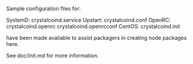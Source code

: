 Sample configuration files for:

SystemD: crystalcoind.service
Upstart: crystalcoind.conf
OpenRC:  crystalcoind.openrc
         crystalcoind.openrcconf
CentOS:  crystalcoind.init

have been made available to assist packagers in creating node packages here.

See doc/init.md for more information.
